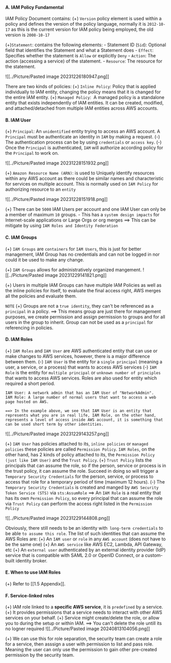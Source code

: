 #### A. IAM Policy Fundamental
IAM Policy Document contains:
(+) `Version` policy element is used within a policy and defines the version of the policy language, normally it is `2012-10-17` as this is the current version for IAM policy being employed, the old version is `2008-10-17`

(+)`Statement`: contains the following elements:
	- Statement ID (`Sid`): Optional field that identifies the Statement and what a Statement does
	- `Effect`: Specifies whether the statement is `Allow` or explicitly `Deny`
	- `Action`: The action (accessing a service) of the statement.
	- `Resource`: The resource for the statement.

![[../Picture/Pasted image 20231226180947.png]]

There are two kinds of policies:
(+) `Inline Policy`: Policy that is applied individually to IAM entity, changing the policy means that it is changed for the entire IAM entity.
(+) `Managed Policy`:  A managed policy is a standalone entity that exists independently of IAM entities. It can be created, modified, and attached/detached from multiple IAM entities across AWS accounts.

#### B. IAM User
(+) `Principal`:  An `unidentified` entity trying to access an AWS account. A `Principal` must be authenticate an identity in `IAM` by making a request.
	(-) The authentication process can be by using `credentials` or `access key`.
	(-) Once the `Principal` is authenticated, `IAM` will authorize according policy for the `Principal` to work on.

![[../Picture/Pasted image 20231228151932.png]]

(+) `Amazon Resource Name (ARN)`: is used to Uniquely identify resources within any AWS account as there could be similar names and characteristic for services on multiple account. This is normally used on `IAM Policy` for authorizing resource to an `entity`

![[../Picture/Pasted image 20231228151918.png]]

(+) There can be `5000` IAM Users per account and one IAM User can only be a member of maximum `10` groups.
	- This has a `system design impacts` for Internet-scale applications or Large Orgs or org merges
	==> This can be mitigate by using `IAM Roles and Identity Federation`

#### C. IAM Groups
(+) `IAM Groups` are `containers` for `IAM Users`, this is just for better management, IAM Group has no credentials and can not be logged in nor could it be used to make any change.

(+) `IAM Groups` allows for administratively organized mangement.
![[../Picture/Pasted image 20231229141821.png]]

(+) Users in multiple IAM Groups can have multiple IAM Policies as well as the inline policies for itself, to evaluate the final access right, AWS merges all the policies and evaluate them.

`NOTE`
(+) Groups are not a `true identity`, they can't be referenced as a `principal` in a policy.
	==> This means group are just there for management purposes, we create permission and assign permission to groups and for all users in the group to inherit. Group can not be used as a `principal` for referencing in policies.

#### D. IAM Roles
(+) `IAM Roles` and `IAM User` are AWS authenticated entity that can use or make changes to AWS services, however, there is a major difference between them.
	(-) `IAM User` is the entity for a `single principal` (meaning a user, a service, or a process) that wants to access AWS services
	(-) `IAM Role` is the entity for `multiple principal`  or `unknown number of principles` that wants to access AWS services. Roles are also used for entity which required a short period.

``` Example
IAM User: A network admin that has an IAM User of "NetworkAdmin".
IAM Role: A large number of normal users that want to access a web page hosted on AWS.

==> In the example above, we see that IAM User is an entity that represents what you are in real life, IAM Role, on the other hand, represents a level of access inside AWS account, it is something that can be used short term by other identities.
```
![[../Picture/Pasted image 20231229143257.png]]

(+) `IAM User` has policies attached to its, `inline policies` or `managed policies` these policies are called `Permission Policy`. `IAM Roles`, on the other hand, has 2 kinds of policy attached to its, the `Permission Policy (just like IAM User)` and the `Trust Policy`.
(+) `Trust Policy` lists the principals that can assume the role, so if the person, service or process is in the trust policy, it can assume the role. Succeed in doing so will trigger a `Temporary Security Credentials` for the person, service, or process to access that role for a temporary period of time (maximum 12 hours).
	(-) The `Temporary Security Credentials` is created and manged by `AWS Security Token Service (STS)` via `sts:AssumRole`
	==> An `IAM Role` is a real entity that has its own `Permission Policy`, so every principal that can assume the role via `Trust Policy` can perform the access right listed in the `Permission Policy`

![[../Picture/Pasted image 20231229144808.png]]

Obviously, there still needs to be an identity with` long-term credentials` to be able `to assume this role`. The list of such identities that can assume the AWS Roles are:
(+) An `IAM user` or `role` in any `AWS account` (does not have to be the same one)
(+) An `AWS service` like AWS EC2, Lambda, API Gateway, etc
(+) An `external user` authenticated by an external identity provider (IdP) service that is compatible with SAML 2.0 or OpenID Connect, or a custom-built identity broker.


#### E. When to use IAM Roles
(+) Refer to [[1.5 Appendix]].

#### F. Service-linked roles
(+) IAM role linked to a **specific AWS service**, it is `predefined` by a service.
(+) It provides permissions that a service needs to interact with other AWS services on your behalf.
(+) Service might create/delete the role, or allow you to during the setup or within IAM.
==> You can't delete the role untill its no logner required
![[../Picture/Pasted image 20240813104056.png]]

(+) We can use this for role separation, the security team can create a role for a service, then asssign a user with permission to list and pass role. Meaning the user can only use the permission to gain other pre-created permission by the security team.

